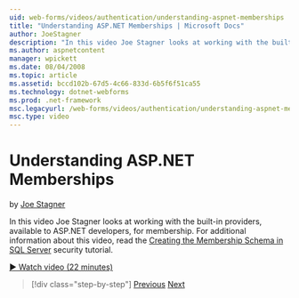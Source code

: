 ```yaml
---
uid: web-forms/videos/authentication/understanding-aspnet-memberships
title: "Understanding ASP.NET Memberships | Microsoft Docs"
author: JoeStagner
description: "In this video Joe Stagner looks at working with the built-in providers, available to ASP.NET developers, for membership. For additional information about thi..."
ms.author: aspnetcontent
manager: wpickett
ms.date: 08/04/2008
ms.topic: article
ms.assetid: bccd102b-67d5-4c66-833d-6b5f6f51ca55
ms.technology: dotnet-webforms
ms.prod: .net-framework
msc.legacyurl: /web-forms/videos/authentication/understanding-aspnet-memberships
msc.type: video
---
```

Understanding ASP.NET Memberships
====================
by [Joe Stagner](https://github.com/JoeStagner)

In this video Joe Stagner looks at working with the built-in providers, available to ASP.NET developers, for membership. For additional information about this video, read the [Creating the Membership Schema in SQL Server](../../overview/older-versions-security/membership/creating-the-membership-schema-in-sql-server-vb.md) security tutorial.

[&#9654; Watch video (22 minutes)](https://channel9.msdn.com/Blogs/ASP-NET-Site-Videos/understanding-aspnet-memberships)

>[!div class="step-by-step"]
[Previous](use-custom-principal-objects.md)
[Next](configuring-sql-to-work-with-membership-schemas.md)
